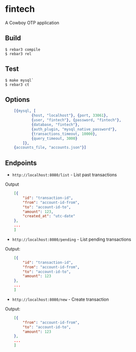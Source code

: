 fintech
=====

A Cowboy OTP application

Build
-----

```
$ rebar3 compile
$ rebar3 rel
```

Test
-----

```
$ make mysql`
$ rebar3 ct
```

Options
-----

```erlang
    [{mysql, [
            {host, "localhost"}, {port, 33061}, 
            {user, "fintech"}, {password, "fintech"}, 
            {database, "fintech"},
            {auth_plugin, "mysql_native_password"},
            {transactions_timeout, 10000},
            {query_timeout, 3000}
        ]},
    {accounts_file, "accounts.json"}]
```

Endpoints
------

* `http://localhost:8080/list` - List past transactions

Output

```json
    [{
        "id": "transaction-id", 
        "from": "account-id-from", 
        "to": "account-id-to", 
        "amount": 123,
        "created_at": "utc-date"
    },
    ...
    ]
```

* `http://localhost:8080/pending` - List pending transactions

Output:

```json
    [{
        "id": "transaction-id",
        "from": "account-id-from",
        "to": "account-id-to",
        "amount": 123
    },
    ...
    ]
```

* `http://localhost:8080/new` - Create transaction

Output:
```json
    [{
        "from": "account-id-from",
        "to": "account-id-to",
        "amount": 123
    },
    ...
    ]
```

